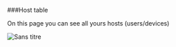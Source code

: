 ###Host table

On this page you can see all yours hosts (users/devices)

![Sans titre](https://user-images.githubusercontent.com/6083644/210398900-e0875b56-8b4e-41c3-b834-9be559e028f9.png)
